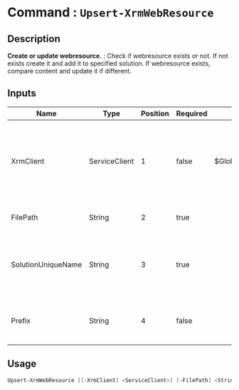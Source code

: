 # Command : `Upsert-XrmWebResource` 

## Description

**Create or update webresource.** : Check if webresource exists or not. If not exists create it and add it to specified solution.
If webresource exists, compare content and update it if different.

## Inputs

Name|Type|Position|Required|Default|Description
----|----|--------|--------|-------|-----------
XrmClient|ServiceClient|1|false|$Global:XrmClient|Xrm connector initialized to target instance. Use latest one by default. (Dataverse ServiceClient)
FilePath|String|2|true||Local webresource file path.
SolutionUniqueName|String|3|true||Microsoft Dataverse solution unique name where to add new webressource.
Prefix|String|4|false||Publisher customization prefix for newly created webresource.


## Usage

```Powershell 
Upsert-XrmWebResource [[-XrmClient] <ServiceClient>] [-FilePath] <String> [-SolutionUniqueName] <String> [[-Prefix] <String>] [<CommonParameters>]
``` 


